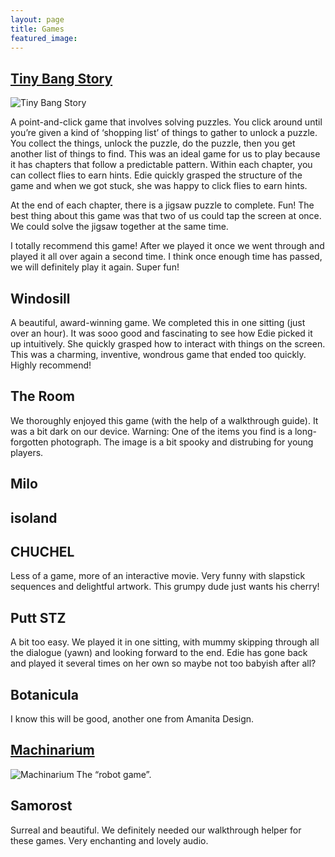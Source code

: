 ```yaml
---
layout: page
title: Games
featured_image: 
---
```


## [Tiny Bang Story](https://store.steampowered.com/app/96000/The_Tiny_Bang_Story/)
![Tiny Bang Story](https://upload.wikimedia.org/wikipedia/en/f/f0/The_Tiny_Bang_Story-cover_art.jpg#left)  

A point-and-click game that involves solving puzzles. You click around until you’re given a kind of ‘shopping list’ of things to gather to unlock a puzzle. You collect the things, unlock the puzzle, do the puzzle, then you get another list of things to find.  This was an ideal game for us to play because it has chapters that follow a predictable pattern. Within each chapter, you can collect flies to earn hints. Edie quickly grasped the structure of the game and when we got stuck, she was happy to click flies to earn hints. 

At the end of each chapter, there is a jigsaw puzzle to complete. Fun! The best thing about this game was that two of us could tap the screen at once. We could solve the jigsaw together at the same time. 

I totally recommend this game! After we played it once we went through and played it all over again a second time. I think once enough time has passed, we will definitely play it again. Super fun!  

## Windosill

A beautiful, award-winning game. We completed this in one sitting (just over an hour). It was sooo good and fascinating to see how Edie picked it up intuitively. She quickly grasped how to interact with things on the screen. This was a charming, inventive, wondrous game that ended too quickly. Highly recommend!

## The Room
We thoroughly enjoyed this game (with the help of a walkthrough guide). It was a bit dark on our device. Warning: One of the items you find is a long-forgotten photograph. The image is a bit spooky and distrubing for young players. 

## Milo

## isoland

## CHUCHEL
Less of a game, more of an interactive movie. Very funny with slapstick sequences and delightful artwork. This grumpy dude just wants his cherry! 

## Putt STZ
A bit too easy. We played it in one sitting, with mummy skipping through all the dialogue (yawn) and looking forward to the end. Edie has gone back and played it several times on her own so maybe not too babyish after all? 

## Botanicula
I know this will be good, another one from Amanita Design.

## [Machinarium](https://store.steampowered.com/app/40700/Machinarium/)
![Machinarium](https://upload.wikimedia.org/wikipedia/en/4/4b/Machinarium-cover_art.png#left)
The “robot game”. 

## Samorost
Surreal and beautiful. We definitely needed our walkthrough helper for these games. Very enchanting and lovely audio. 
